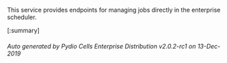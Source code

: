 






This service provides endpoints for managing jobs directly in the enterprise scheduler.

[:summary]

###### Auto generated by Pydio Cells Enterprise Distribution v2.0.2-rc1 on 13-Dec-2019
